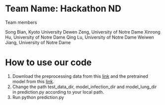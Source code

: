 # Team Name: Hackathon ND

Team members

Song Bian, Kyoto University
Dewen Zeng, University of Notre Dame
Xinrong Hu, University of Notre Dame
Qing Lu, University of Notre Dame
Weiwen Jiang, University of Notre Dame

# How to use our code

1. Download the preprocessing data from this [link](https://drive.google.com/drive/folders/1g2YDMp4wCALeQLBXi-NsY6eW_wExfHO-?usp=sharing) and the pretrained model from this [link](https://drive.google.com/drive/folders/1ASbqSiKx7d1m1nvSW6h0dba_HlIXA_oq?usp=sharing).
2. Change the path test_data_dir, model_infection_dir and model_lung_dir in prediction.py according to your local path.
3. Run python prediction.py
